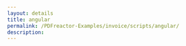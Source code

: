 ```yaml
---
layout: details
title: angular
permalink: /PDFreactor-Examples/invoice/scripts/angular/
description: 
---
```





